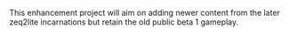 This enhancement project will aim on adding newer content from the later zeq2lite incarnations but retain the old public beta 1 gameplay.